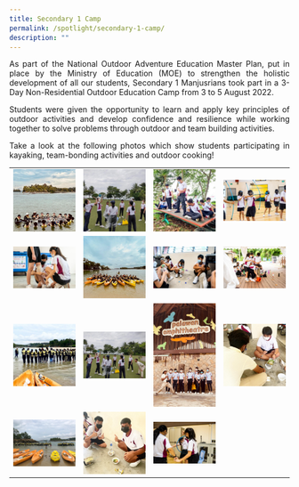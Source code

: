 ```yaml
---
title: Secondary 1 Camp
permalink: /spotlight/secondary-1-camp/
description: ""
---
```

<p style="text-align: justify;">As part of the National Outdoor Adventure Education Master Plan, put in place by the Ministry of Education (MOE) to strengthen the holistic development of all our students, Secondary 1 Manjusrians took part in a 3-Day Non-Residential Outdoor Education Camp from 3 to 5 August 2022. </p>

<p style="text-align: justify;">Students were given the opportunity to learn and apply key principles of outdoor activities and develop confidence and resilience while working together to solve problems through outdoor and team building activities. </p>

<p style="text-align: justify;">Take a look at the following photos which show students participating in kayaking, team-bonding activities and outdoor cooking!</p>






|   |   |   |   |
|---|---|---|---|
| ![](/images/Spotlight/Sec1%20camp/sec1%20camp%20pic1%201.jpg)  |  ![](/images/Spotlight/Sec1%20camp/sec1%20camp%20pic1%2010.jpg)    |  ![](/images/Spotlight/Sec1%20camp/sec1%20camp%20pic1%2011.jpg)    |   ![](/images/Spotlight/Sec1%20camp/sec1%20camp%20pic1%2012.jpg)   |
|  ![](/images/Spotlight/Sec1%20camp/sec1%20camp%20pic1%2013.jpg)    |  ![](/images/Spotlight/Sec1%20camp/sec1%20camp%20pic1%2014.jpg)    |  ![](/images/Spotlight/Sec1%20camp/sec1%20camp%20pic1%2015.jpg)    | ![](/images/Spotlight/Sec1%20camp/sec1%20camp%20pic1%2017.jpg)     |
|   ![](/images/Spotlight/Sec1%20camp/sec1%20camp%20pic1%202.jpg)   |   ![](/images/Spotlight/Sec1%20camp/sec1%20camp%20pic1%203.jpg)  |    ![](/images/Spotlight/Sec1%20camp/sec1%20camp%20pic1%204.jpg)  |   ![](/images/Spotlight/Sec1%20camp/sec1%20camp%20pic1%205.jpg)   |
|   ![](/images/Spotlight/Sec1%20camp/sec1%20camp%20pic1%206.jpg)   |   ![](/images/Spotlight/Sec1%20camp/sec1%20camp%20pic1%207.jpg)   |  ![](/images/Spotlight/Sec1%20camp/sec1%20camp%20pic1%209.jpg)    |   |